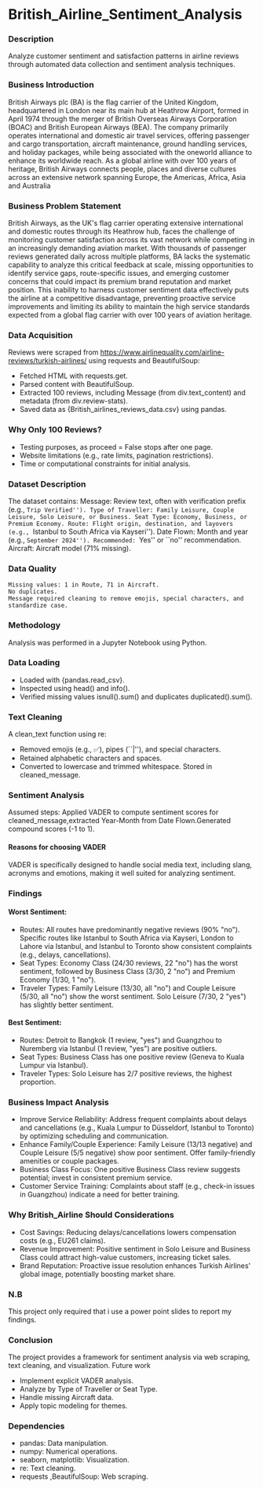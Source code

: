 # British_Airline_Sentiment_Analysis

### Description 
Analyze customer sentiment and satisfaction patterns in airline reviews through automated data collection and sentiment analysis techniques.

### Business Introduction
British Airways plc (BA) is the flag carrier of the United Kingdom, headquartered in London near its main hub at Heathrow Airport, formed in April 1974 through the merger of British Overseas Airways Corporation (BOAC) and British European Airways (BEA). The company primarily operates international and domestic air travel services, offering passenger and cargo transportation, aircraft maintenance, ground handling services, and holiday packages, while being associated with the oneworld alliance to enhance its worldwide reach. As a global airline with over 100 years of heritage, British Airways connects people, places and diverse cultures across an extensive network spanning Europe, the Americas, Africa, Asia and Australia

### Business Problem Statement
British Airways, as the UK's flag carrier operating extensive international and domestic routes through its Heathrow hub, faces the challenge of monitoring customer satisfaction across its vast network while competing in an increasingly demanding aviation market. With thousands of passenger reviews generated daily across multiple platforms, BA lacks the systematic capability to analyze this critical feedback at scale, missing opportunities to identify service gaps, route-specific issues, and emerging customer concerns that could impact its premium brand reputation and market position. This inability to harness customer sentiment data effectively puts the airline at a competitive disadvantage, preventing proactive service improvements and limiting its ability to maintain the high service standards expected from a global flag carrier with over 100 years of aviation heritage.

### Data Acquisition
Reviews were scraped from https://www.airlinequality.com/airline-reviews/turkish-airlines/ using requests and BeautifulSoup:

- Fetched HTML with requests.get.
- Parsed content with BeautifulSoup.
- Extracted 100 reviews, including Message (from div.text_content) and metadata (from div.review-stats).
- Saved data as {British_airlines_reviews_data.csv} using pandas.

### Why Only 100 Reviews?
- Testing purposes, as proceed = False stops after one page.
- Website limitations (e.g., rate limits, pagination restrictions).
- Time or computational constraints for initial analysis.

### Dataset Description
The dataset contains:
    Message: Review text, often with verification prefix (e.g., ``Trip Verified'').
    Type of Traveller: Family Leisure, Couple Leisure, Solo Leisure, or Business.
    Seat Type: Economy, Business, or Premium Economy.
    Route: Flight origin, destination, and layovers (e.g., ``Istanbul to South Africa via Kayseri'').
    Date Flown: Month and year (e.g., ``September 2024'').
    Recommended: ``Yes'' or ``no'' recommendation.
    Aircraft: Aircraft model (71\% missing).

### Data Quality
    Missing values: 1 in Route, 71 in Aircraft.
    No duplicates.
    Message required cleaning to remove emojis, special characters, and standardize case.

### Methodology
Analysis was performed in a Jupyter Notebook using Python.

### Data Loading
- Loaded with {pandas.read_csv}.
- Inspected using head() and info().
- Verified missing values isnull().sum() and duplicates duplicated().sum().

### Text Cleaning
A clean_text function using re:
- Removed emojis (e.g., ✅), pipes (``|''), and special characters.
- Retained alphabetic characters and spaces.
- Converted to lowercase and trimmed whitespace.
Stored in cleaned_message.

### Sentiment Analysis
Assumed steps:
Applied VADER to compute sentiment scores for cleaned_message,extracted Year-Month from Date Flown.Generated compound scores (-1 to 1).

#### Reasons for choosing VADER
VADER is specifically designed to handle social media text, including slang, acronyms and emotions, making it well suited for analyzing sentiment.

### Findings
#### Worst Sentiment:

- Routes: All routes have predominantly negative reviews (90% "no"). Specific routes like Istanbul to South Africa via Kayseri, London to Lahore via Istanbul, and Istanbul to Toronto show consistent complaints (e.g., delays, cancellations).
- Seat Types: Economy Class (24/30 reviews, 22 "no") has the worst sentiment, followed by Business Class (3/30, 2 "no") and Premium Economy (1/30, 1 "no").
- Traveler Types: Family Leisure (13/30, all "no") and Couple Leisure (5/30, all "no") show the worst sentiment. Solo Leisure (7/30, 2 "yes") has slightly better sentiment.

#### Best Sentiment:

- Routes: Detroit to Bangkok (1 review, "yes") and Guangzhou to Nuremberg via Istanbul (1 review, "yes") are positive outliers.
- Seat Types: Business Class has one positive review (Geneva to Kuala Lumpur via Istanbul).
- Traveler Types: Solo Leisure has 2/7 positive reviews, the highest proportion.

### Business Impact Analysis
- Improve Service Reliability: Address frequent complaints about delays and cancellations (e.g., Kuala Lumpur to Düsseldorf, Istanbul to Toronto) by optimizing scheduling and communication.
- Enhance Family/Couple Experience: Family Leisure (13/13 negative) and Couple Leisure (5/5 negative) show poor sentiment. Offer family-friendly amenities or couple packages.
- Business Class Focus: One positive Business Class review suggests potential; invest in consistent premium service.
- Customer Service Training: Complaints about staff (e.g., check-in issues in Guangzhou) indicate a need for better training.

### Why British_Airline Should Considerations

- Cost Savings: Reducing delays/cancellations lowers compensation costs (e.g., EU261 claims).
- Revenue Improvement: Positive sentiment in Solo Leisure and Business Class could attract high-value customers, increasing ticket sales.
- Brand Reputation: Proactive issue resolution enhances Turkish Airlines' global image, potentially boosting market share.

### N.B
This project only required that i use a power point slides to report my findings.

### Conclusion
The project provides a framework for sentiment analysis via web scraping, text cleaning, and visualization. Future work
- Implement explicit VADER analysis.
- Analyze by Type of Traveller or Seat Type.
- Handle missing Aircraft data.
- Apply topic modeling for themes.

### Dependencies
- pandas: Data manipulation.
- numpy: Numerical operations.
- seaborn, matplotlib: Visualization.
- re: Text cleaning.
- requests ,BeautifulSoup: Web scraping.

